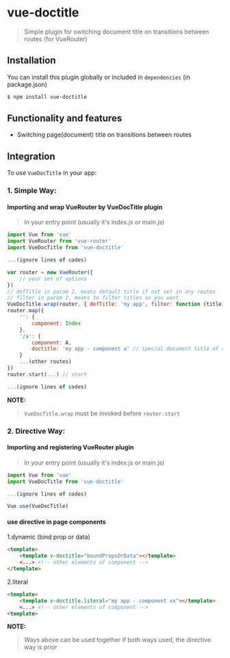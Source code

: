 # vue-doctitle

> Simple plugin for switching document title on transitions between routes (for VueRouter)

## Installation

You can install this plugin globally or included in `dependencies` (in package.json)

```bash
$ npm install vue-doctitle
```

## Functionality and features
- Switching page(document) title on transitions between routes



## Integration

To use `VueDocTitle` in your app:

### 1. Simple Way:

#### Importing and wrap VueRouter by VueDocTitle plugin

> In your entry point (usually it's index.js or main.js)

```js
import Vue from 'vue'
import VueRouter from 'vue-router'
import VueDocTitle from 'vue-doctitle'

...(ignore lines of codes)

var router = new VueRouter({
	// your set of options
})
// defTitle in param 2, means default title if not set in any routes
// filter in param 2, means to filter titles as you want
VueDocTitle.wrap(router, { defTitle: 'my app', filter: function (title) { return 'my app - ' + title } })
router.map({
	'': {
    	component: Index
    },
    '/a': {
    	component: A,
    	doctitle: 'my app - component a' // special document title of component A
    }
    ...(other routes)
})
router.start(...) // start

...(ignore lines of codes)
```

**NOTE:**
> `VueDocTitle.wrap` must be invoked before `router.start`


### 2. Directive Way:

#### Importing and registering VueRouter plugin

> In your entry point (usually it's index.js or main.js)

```js
import Vue from 'vue'
import VueDocTitle from 'vue-doctitle'

...(ignore lines of codes)

Vue.use(VueDocTitle)
```

#### use directive in page components

1.dynamic (bind prop or data)

```html
<template>
	<template v-doctitle="boundPropsOrData"></template>
	<...> <!-- other elements of component -->
</template>
```

2.literal

```html
<template>
	<template v-doctitle.literal="my app - component xx"></template>
	<...> <!-- other elements of component -->
<template>
```


**NOTE:**
> Ways above can be used together
> if both ways used, the directive way is prior



